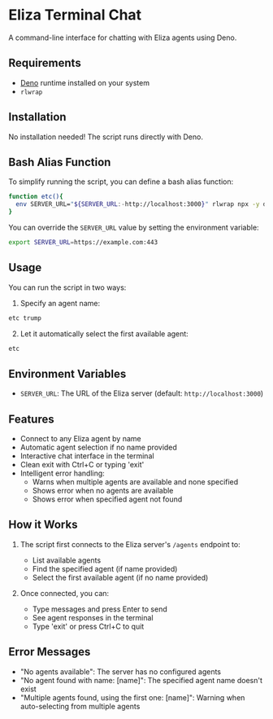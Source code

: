 # Eliza Terminal Chat

A command-line interface for chatting with Eliza agents using Deno.

## Requirements

- [Deno](https://deno.land/) runtime installed on your system
- `rlwrap`

## Installation

No installation needed! The script runs directly with Deno.

## Bash Alias Function

To simplify running the script, you can define a bash alias function:

```bash
function etc(){
  env SERVER_URL="${SERVER_URL:-http://localhost:3000}" rlwrap npx -y deno run -rA https://btwiuse.github.io/eliza-terminal-chat/terminal-chat.ts "$@"
}
```

You can override the `SERVER_URL` value by setting the environment variable:

```bash
export SERVER_URL=https://example.com:443
```

## Usage

You can run the script in two ways:

1. Specify an agent name:
```bash
etc trump
```

2. Let it automatically select the first available agent:
```bash
etc
```

## Environment Variables

- `SERVER_URL`: The URL of the Eliza server (default: `http://localhost:3000`)

## Features

- Connect to any Eliza agent by name
- Automatic agent selection if no name provided
- Interactive chat interface in the terminal
- Clean exit with Ctrl+C or typing 'exit'
- Intelligent error handling:
  - Warns when multiple agents are available and none specified
  - Shows error when no agents are available
  - Shows error when specified agent not found

## How it Works

1. The script first connects to the Eliza server's `/agents` endpoint to:
   - List available agents
   - Find the specified agent (if name provided)
   - Select the first available agent (if no name provided)

2. Once connected, you can:
   - Type messages and press Enter to send
   - See agent responses in the terminal
   - Type 'exit' or press Ctrl+C to quit

## Error Messages

- "No agents available": The server has no configured agents
- "No agent found with name: [name]": The specified agent name doesn't exist
- "Multiple agents found, using the first one: [name]": Warning when auto-selecting from multiple agents
